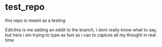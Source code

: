 # test_repo
this repo is meant as a testing 

Edit:this is me adding an eddit to the branch, i dont really know what to say, but here i am trying to type as fast as i can to capture all my thought in real time 
